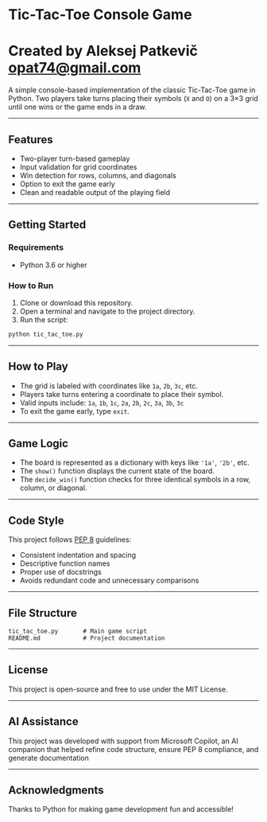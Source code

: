 # Tic-Tac-Toe Console Game
# Created by Aleksej Patkevič <opat74@gmail.com>

A simple console-based implementation of the classic Tic-Tac-Toe game in Python. Two players take turns placing their symbols (`X` and `O`) on a 3×3 grid until one wins or the game ends in a draw.

---

## Features

- Two-player turn-based gameplay
- Input validation for grid coordinates
- Win detection for rows, columns, and diagonals
- Option to exit the game early
- Clean and readable output of the playing field

---

## Getting Started

### Requirements

- Python 3.6 or higher

### How to Run

1. Clone or download this repository.
2. Open a terminal and navigate to the project directory.
3. Run the script:

```bash
python tic_tac_toe.py
```

---

## How to Play

- The grid is labeled with coordinates like `1a`, `2b`, `3c`, etc.
- Players take turns entering a coordinate to place their symbol.
- Valid inputs include: `1a`, `1b`, `1c`, `2a`, `2b`, `2c`, `3a`, `3b`, `3c`
- To exit the game early, type `exit`.

---

## Game Logic

- The board is represented as a dictionary with keys like `'1a'`, `'2b'`, etc.
- The `show()` function displays the current state of the board.
- The `decide_win()` function checks for three identical symbols in a row, column, or diagonal.

---

## Code Style

This project follows [PEP 8](https://peps.python.org/pep-0008/) guidelines:
- Consistent indentation and spacing
- Descriptive function names
- Proper use of docstrings
- Avoids redundant code and unnecessary comparisons

---

## File Structure

```
tic_tac_toe.py       # Main game script
README.md            # Project documentation
```

---

## License

This project is open-source and free to use under the MIT License.

---

## AI Assistance

This project was developed with support from Microsoft Copilot, an AI companion that helped refine code structure, ensure PEP 8 compliance, and generate documentation

---

## Acknowledgments

Thanks to Python for making game development fun and accessible!